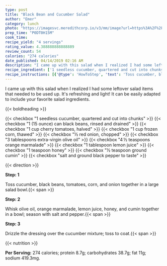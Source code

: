 ```yaml
---
type: post
title: "Black Bean and Cucumber Salad"
author: "Emer"
category: lunch
photo: "https://imagesvc.meredithcorp.io/v3/mm/image?url=https%3A%2F%2Fimages.media-allrecipes.com%2Fuserphotos%2F974412.jpg"
prep_time: "P0DT0H15M"
cook_time: 
recipe_yield: "4 servings"
rating_value: 4.388888888888889
review_count: 54
calories: "274 calories"
date_published: 04/14/2019 02:16 AM
description: "I came up with this salad when I realized I had some leftover salad items that needed to be used up. It's refreshing and light! It can be easily adapted to include your favorite salad ingredients."
recipe_ingredient: ['1 seedless cucumber, quartered and cut into chunks', '1 (15 ounce) can black beans, rinsed and drained', '1 cup cherry tomatoes, halved', '1 cup frozen corn, thawed', '½ red onion, chopped', '3 tablespoons extra-virgin olive oil', '4\u2009½ teaspoons orange marmalade', '1 tablespoon lemon juice', '1 teaspoon honey', '½ teaspoon ground cumin', 'salt and ground black pepper to taste']
recipe_instructions: [{'@type': 'HowToStep', 'text': 'Toss cucumber, black beans, tomatoes, corn, and onion together in a large salad bowl.\n'}, {'@type': 'HowToStep', 'text': 'Whisk olive oil, orange marmalade, lemon juice, honey, and cumin together in a bowl; season with salt and pepper.\n'}, {'@type': 'HowToStep', 'text': 'Drizzle the dressing over the cucumber mixture; toss to coat.\n'}]
---
```


I came up with this salad when I realized I had some leftover salad items that needed to be used up. It's refreshing and light! It can be easily adapted to include your favorite salad ingredients. 

{{< boldheading >}}

{{< checkbox "1  seedless cucumber, quartered and cut into chunks" >}}
{{< checkbox "1 (15 ounce) can black beans, rinsed and drained" >}}
{{< checkbox "1 cup cherry tomatoes, halved" >}}
{{< checkbox "1 cup frozen corn, thawed" >}}
{{< checkbox "½  red onion, chopped" >}}
{{< checkbox "3 tablespoons extra-virgin olive oil" >}}
{{< checkbox "4 ½ teaspoons orange marmalade" >}}
{{< checkbox "1 tablespoon lemon juice" >}}
{{< checkbox "1 teaspoon honey" >}}
{{< checkbox "½ teaspoon ground cumin" >}}
{{< checkbox "salt and ground black pepper to taste" >}}


{{< direction >}}

**Step: 1**

Toss cucumber, black beans, tomatoes, corn, and onion together in a large salad bowl.{{< span >}}

**Step: 2**

Whisk olive oil, orange marmalade, lemon juice, honey, and cumin together in a bowl; season with salt and pepper.{{< span >}}

**Step: 3**

Drizzle the dressing over the cucumber mixture; toss to coat.{{< span >}}

{{< nutrition >}}

**Per Serving:** 274 calories; protein 8.7g; carbohydrates 38.7g; fat 11g; sodium 419.3mg.